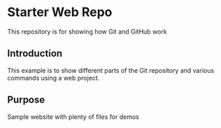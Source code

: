 # Starter Web Repo

This repository is for showing how Git and GitHub work

## Introduction

This example is to show different parts of the Git repository and various commands
using a web project.

## Purpose

Sample website with plenty of files for demos